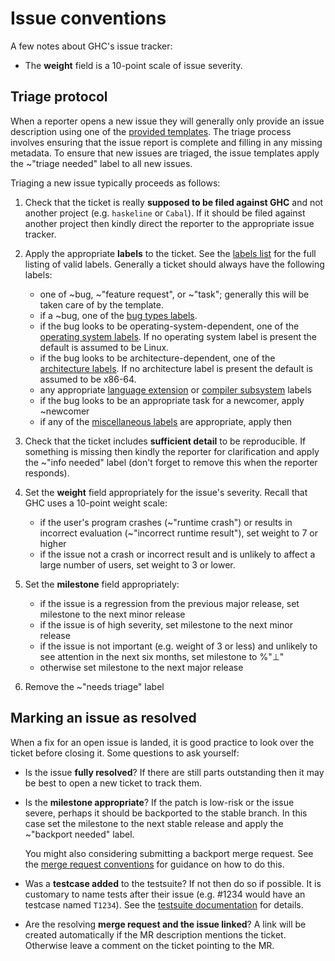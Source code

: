 # Issue conventions

A few notes about GHC's issue tracker:

 * The **weight** field is a 10-point scale of issue severity.

## Triage protocol

When a reporter opens a new issue they will generally only provide an issue description using one of the [provided templates](https://gitlab.haskell.org/ghc/ghc/tree/master/.gitlab/issue_templates). The triage process involves ensuring that the issue report is complete and filling in any missing metadata. To ensure that new issues are triaged, the issue templates apply the ~"triage needed" label to all new issues.

Triaging a new issue typically proceeds as follows:

1. Check that the ticket is really **supposed to be filed against GHC** and not another project (e.g. `haskeline` or `Cabal`). If it should be filed against another project then kindly direct the reporter to the appropriate issue tracker.

1. Apply the appropriate **labels** to the ticket. See the [labels list](labels) for the full listing of valid labels. Generally a ticket should always have the following labels:

   * one of ~bug, ~"feature request", or ~"task"; generally this will be taken care of by the template.
   * if a ~bug, one of the [bug types labels](gitlab/labels#types-of-bugs).
   * if the bug looks to be operating-system-dependent, one of the [operating system labels](gitlab/labels#operating-systems). If no operating system label is present the default is assumed to be Linux.
   * if the bug looks to be architecture-dependent, one of the [architecture labels](gitlab/labels#architecture). If no architecture label is present the default is assumed to be x86-64.
   * any appropriate [language extension](gitlab/labels#language-extensions) or [compiler subsystem](gitlab/labels#subsystems) labels
   * if the bug looks to be an appropriate task for a newcomer, apply ~newcomer
   * if any of the [miscellaneous labels](gitlab/labels#miscellaneous) are appropriate, apply then

1. Check that the ticket includes **sufficient detail** to be reproducible. If something is missing then kindly the reporter for clarification and apply the ~"info needed" label (don't forget to remove this when the reporter responds).

1. Set the **weight** field appropriately for the issue's severity. Recall that GHC uses a 10-point weight scale:

   * if the user's program crashes (~"runtime crash") or results in incorrect evaluation (~"incorrect runtime result"), set weight to 7 or higher
   * if the issue not a crash or incorrect result and is unlikely to affect a large number of users, set weight to 3 or lower.

1. Set the **milestone** field appropriately:

   * if the issue is a regression from the previous major release, set milestone to the next minor release
   * if the issue is of high severity, set milestone to the next minor release
   * if the issue is not important (e.g. weight of 3 or less) and unlikely to see attention in the next six months, set milestone to %"⊥"
   * otherwise set milestone to the next major release

1. Remove the ~"needs triage" label


## Marking an issue as resolved

When a fix for an open issue is landed, it is good practice to look over the ticket before closing it. Some questions to ask yourself:

 * Is the issue **fully resolved**? If there are still parts outstanding then it may be best to open a new ticket to track them.

 * Is the **milestone appropriate**? If the patch is low-risk or the issue severe, perhaps it should be backported to the stable branch. In this case set the milestone to the next stable release and apply the ~"backport needed" label.

   You might also considering submitting a backport merge request. See the [merge request conventions](gitlab/merge-requests) for guidance on how to do this.

 * Was a **testcase added** to the testsuite? If not then do so if possible. It is customary to name tests after their issue (e.g. #1234 would have an testcase named `T1234`). See the [testsuite documentation](building/running-tests/adding) for details.

 * Are the resolving **merge request and the issue linked**? A link will be created automatically if the MR description mentions the ticket. Otherwise leave a comment on the ticket pointing to the MR.
